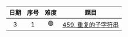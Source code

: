 | 日期 | 序号 | 难度 |                                    题目                                     |
|:--:|:--:|:--:|:-------------------------------------------------------------------------:|
| 3  | 1  | 🟢 | [459.  重复的子字符串](https://leetcode.cn/problems/repeated-substring-pattern/) |